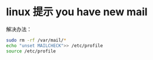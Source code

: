 # linux 提示 you have new mail

解决办法：

```bash
sudo rm -rf /var/mail/*
echo "unset MAILCHECK">> /etc/profile
source /etc/profile
```

